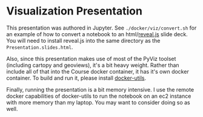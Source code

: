 # Visualization Presentation

This presentation was authored in Jupyter. See `./docker/viz/convert.sh` for an example of how
to convert a notebook to an html/[reveal.js](https://github.com/hakimel/reveal.js/) slide deck. You will need to install reveal.js into
the same directory as the `Presentation.slides.html`.

Also, since this presentation makes use of most of the PyViz toolset (including cartopy and geoviews), it's 
a bit heavy weight. Rather than include all of that into the Course docker container, it has it's own
docker container. To build and run it, please install [docker-utils](https://github.com/resero-labs/docker-utils).

Finally, running the presentation is a bit memory intensive. I use the remote docker capabilities of docker-utils to
run the notebook on an ec2 instance with more memory than my laptop. You may want to consider doing so as well.